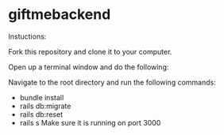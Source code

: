# giftmebackend

Instuctions:

Fork this repository and clone it to your computer.

Open up a terminal window and do the following:

Navigate to the root directory and run the following commands:

* bundle install
* rails db:migrate
* rails db:reset
* rails s
Make sure it is running on port 3000
